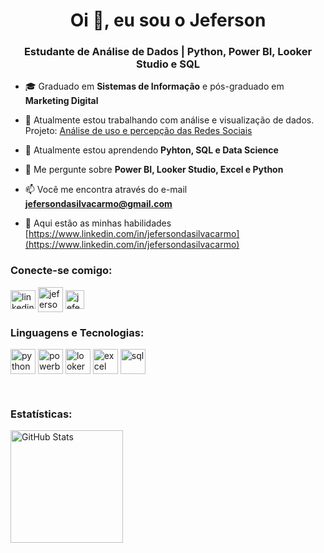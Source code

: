 <h1 align="center">Oi 👋, eu sou o Jeferson</h1>
<h3 align="center">Estudante de Análise de Dados | Python, Power BI, Looker Studio e SQL</h3>

- 🎓 Graduado em **Sistemas de Informação** e pós-graduado em **Marketing Digital**

- 🔭 Atualmente estou trabalhando com análise e visualização de dados. Projeto: [Análise de uso e percepção das Redes Sociais](https://lookerstudio.google.com/reporting/c9cff570-dddf-4196-b9e1-3b8c7fff7421)

- 🌱 Atualmente estou aprendendo **Pyhton, SQL e Data Science**

- 💬 Me pergunte sobre **Power BI, Looker Studio, Excel e Python**

- 📫 Você me encontra através do e-mail **jefersondasilvacarmo@gmail.com**

- 📄 Aqui estão as minhas habilidades [https://www.linkedin.com/in/jefersondasilvacarmo](https://www.linkedin.com/in/jefersondasilvacarmo)

<h3 align="left">Conecte-se comigo:</h3>
<p align="left">
<a href="https://www.linkedin.com/in/jefersondasilvacarmo" target="blank"><img align="center" src="https://cdn.jsdelivr.net/gh/devicons/devicon@latest/icons/linkedin/linkedin-original.svg" alt="linkedin" height="30" width="40" /></a>
<a href="https://instagram.com/jefersoncarmoo" target="blank"><img align="center" src="https://img.icons8.com/?size=100&id=Xy10Jcu1L2Su&format=png&color=000000" alt="jefersoncarmoo" height="40" width="40" /></a>
<a href="https://twitter.com/jefersooncarm" target="blank"><img align="center" src="https://logos-download.com/wp-content/uploads/2023/12/X_Logo_app_icon.png" alt="jefersooncarm" height="30" width="30" /></a>
</p>

<h3 align="left">Linguagens e Tecnologias:</h3>
<p align="left">
<a href="https://www.python.org" target="blank"><img align="center" src="https://cdn.jsdelivr.net/gh/devicons/devicon@latest/icons/python/python-original.svg" alt="python" height="40" width="40" /></a>
<a href="https://www.microsoft.com/pt-br/power-platform/products/power-bi" target="blank"><img align="center" src="https://img.icons8.com/?size=100&id=Ny0t2MYrJ70p&format=png&color=000000" alt="powerbi" height="40" width="40" /></a>
<a href="https://lookerstudio.google.com/" target="blank"><img align="center" src="https://www.gstatic.com/analytics-lego/svg/ic_looker_studio.svg" alt="lookerstudio" height="40" width="40" /></a> 
<a href="https://www.microsoft.com/pt-br/microsoft-365/excel" target="blank"><img align="center" src="https://img.icons8.com/?size=100&id=117561&format=png&color=000000" alt="excel" height="40" width="40" /></a>
<a href="https://www.postgresql.org" target="blank"><img align="center" src="https://cdn.jsdelivr.net/gh/devicons/devicon@latest/icons/azuresqldatabase/azuresqldatabase-original.svg" alt="sql" height="40" width="40" /></a>
</p>

<br/>

<h3 align="left">Estatísticas:</h3>
  <img 
    align="left" 
    alt="GitHub Stats" 
    height="180" 
    style="padding-right: 10px;" 
    src="https://github-readme-stats.vercel.app/api?username=jefersoncarmoo&show_icons=true&theme=react&include_all_commits=true&locale=pt-br" 
  />
  <!---
<img 
    align="left" 
    alt="GitHub Stats" 
    height="130" 
    style="padding-right: 10px;" 
    src="https://github-readme-stats.vercel.app/api/top-langs/?username=jefersoncarmoo&theme=react&layout=compact&custom_title=Tecnologias&langs_count=7" 
  />


- 👋 Hi, I’m @jefersoncarmoo
- 👀 I’m interested in ...
- 🌱 I’m currently learning ...
- 💞️ I’m looking to collaborate on ...
- 📫 How to reach me ...
- 😄 Pronouns: ...
- ⚡ Fun fact: ...


jefersoncarmoo/jefersoncarmoo is a ✨ special ✨ repository because its `README.md` (this file) appears on your GitHub profile.
You can click the Preview link to take a look at your changes.
--->
